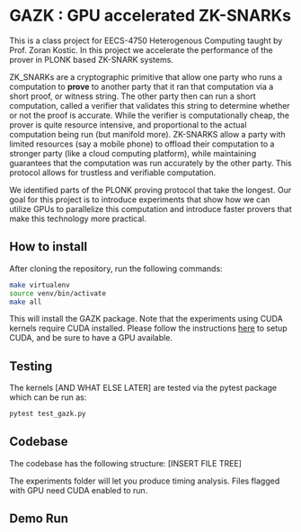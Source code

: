 # GAZK : GPU accelerated ZK-SNARKs

This is a class project for EECS-4750 Heterogenous Computing taught by Prof. Zoran Kostic. In this project we accelerate the performance of the prover in PLONK based ZK-SNARK systems.

ZK_SNARKs are a cryptographic primitive that allow one party who runs a computation to **prove** to another party that it ran that computation via a short proof, or witness string. The other party then can run a short computation, called a verifier that validates this string to determine whether or not the proof is accurate. While the verifier is computationally cheap, the prover is quite resource intensive, and proportional to the actual computation being run (but manifold more). ZK-SNARKS allow a party with limited resources (say a mobile phone) to offload their computation to a stronger party (like a cloud computing platform), while maintaining guarantees that the computation was run accurately by the other party. This protocol allows for trustless and verifiable computation.

We identified parts of the PLONK proving protocol that take the longest. Our goal for this project is to introduce experiments that show how we can utilize GPUs to parallelize this computation and introduce faster provers that make this technology more practical.

## How to install

After cloning the repository, run the following commands:
```bash
make virtualenv
source venv/bin/activate
make all
```
This will install the GAZK package. Note that the experiments using CUDA kernels require CUDA installed. Please follow the instructions [here](https://github.com/eecse4750/e4750_2022Fall_students_repo/wiki/Google-Cloud-VM-Setup) to setup CUDA, and be sure to have a GPU available.

## Testing
The kernels [AND WHAT ELSE LATER] are tested via the pytest package which can be run as:
```bash
pytest test_gazk.py
```

## Codebase
The codebase has the following structure:
[INSERT FILE TREE]

The experiments folder will let you produce timing analysis. Files flagged with GPU need CUDA enabled to run.

## Demo Run
